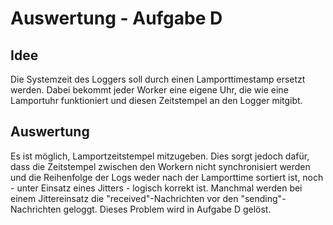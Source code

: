 # Auswertung - Aufgabe D

## Idee

Die Systemzeit des Loggers soll durch einen Lamporttimestamp ersetzt werden. Dabei bekommt jeder Worker eine eigene Uhr, die wie eine Lamportuhr funktioniert und diesen Zeitstempel an den Logger mitgibt.

## Auswertung

Es ist möglich, Lamportzeitstempel mitzugeben. Dies sorgt jedoch dafür, dass die Zeitstempel zwischen den Workern nicht synchronisiert werden und die Reihenfolge der Logs weder nach der Lamporttime sortiert ist, noch - unter Einsatz eines Jitters - logisch korrekt ist. Manchmal werden bei einem Jittereinsatz die "received"-Nachrichten vor den "sending"-Nachrichten geloggt. Dieses Problem wird in Aufgabe D gelöst.
